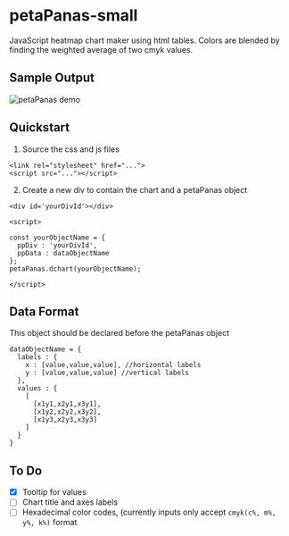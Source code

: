 # petaPanas-small
JavaScript heatmap chart maker using html tables. Colors are blended by finding the weighted average of two cmyk values.

## Sample Output
![petaPanas demo](https://user-images.githubusercontent.com/57507660/124622571-6deab300-dea5-11eb-8675-7f3dc2980c69.png)


## Quickstart
1. Source the css and js files
```
<link rel="stylesheet" href="...">
<script src="..."></script>
```
2. Create a new div to contain the chart and a petaPanas object
```
<div id='yourDivId'></div>
```
```
<script>

const yourObjectName = {
  ppDiv : 'yourDivId',
  ppData : dataObjectName
};
petaPanas.dchart(yourObjectName);

</script>
```

## Data Format
This object should be declared before the petaPanas object
```
dataObjectName = {
  labels : {
    x : [value,value,value], //horizontal labels
    y : [value,value,value] //vertical labels
  },
  values : {
    [
      [x1y1,x2y1,x3y1],
      [x1y2,x2y2,x3y2],
      [x1y3,x2y3,x3y3]
    ]
  }
}
```
## To Do
- [x] Tooltip for values
- [ ] Chart title and axes labels
- [ ] Hexadecimal color codes, (currently inputs only accept `cmyk(c%, m%, y%, k%)` format
